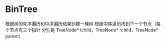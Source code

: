 # BinTree
根据树的先序遍历和中序遍历结果创建一棵树
根据中序遍历找到下一个节点（每个节点有三个指针 分别是 TreeNode* lchild，TreeNode* rchild，TreeNode* parent）
